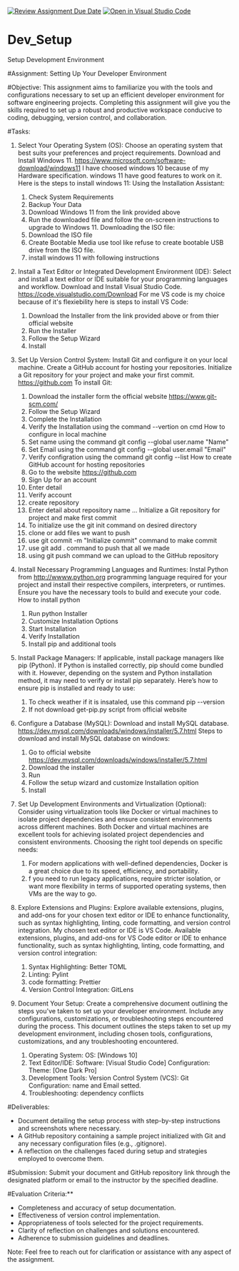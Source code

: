 [![Review Assignment Due Date](https://classroom.github.com/assets/deadline-readme-button-24ddc0f5d75046c5622901739e7c5dd533143b0c8e959d652212380cedb1ea36.svg)](https://classroom.github.com/a/vbnbTt5m)
[![Open in Visual Studio Code](https://classroom.github.com/assets/open-in-vscode-718a45dd9cf7e7f842a935f5ebbe5719a5e09af4491e668f4dbf3b35d5cca122.svg)](https://classroom.github.com/online_ide?assignment_repo_id=15206396&assignment_repo_type=AssignmentRepo)
# Dev_Setup
Setup Development Environment

#Assignment: Setting Up Your Developer Environment

#Objective:
This assignment aims to familiarize you with the tools and configurations necessary to set up an efficient developer environment for software engineering projects. Completing this assignment will give you the skills required to set up a robust and productive workspace conducive to coding, debugging, version control, and collaboration.

#Tasks:

1. Select Your Operating System (OS):
   Choose an operating system that best suits your preferences and project requirements. Download and Install Windows 11. https://www.microsoft.com/software-download/windows11
   I have choosed windows 10 because of my Hardware specification.
   windows 11 have good features to work on it.
   Here is the steps to install windows 11: 
   Using the Installation Assistant:
      1. Check System Requirements
      2. Backup Your Data
      3. Download Windows 11 from the link provided above 
      4. Run the downloaded file and follow the on-screen instructions to upgrade to Windows 11.
   Downloading the ISO file: 
      1. Download the ISO file
      2. Create Bootable Media use tool like refuse to create bootable USB drive from the ISO file.
      3. install windows 11 with following instructions

2. Install a Text Editor or Integrated Development Environment (IDE):
   Select and install a text editor or IDE suitable for your programming languages and workflow. Download and Install Visual Studio Code. https://code.visualstudio.com/Download
   For me VS code is my choice because of it's flexiebility
   here is steps to install VS Code: 
      1. Download the Installer from the link provided above or from thier official website
      2. Run the Installer
      3. Follow the Setup Wizard
      4. Install

3. Set Up Version Control System:
   Install Git and configure it on your local machine. Create a GitHub account for hosting your repositories. Initialize a Git repository for your project and make your first commit. https://github.com
   To install Git:
      1. Download the installer form the official website https://www.git-scm.com/
      2. Follow the Setup Wizard
      3. Complete the Installation
      4. Verify the Installation using the command --vertion on cmd
   How to configure in local machine
      1. Set name using the command git config --global user.name "Name" 
      2. Set Email using the command git config --global user.email "Email"
      3. Verify configration using the command git config --list
   How to create GitHub account for hosting repositories
      1. Go to the website https://github.com
      2. Sign Up for an account 
      3. Enter detail
      4. Verify account
      5. create repository 
      6. Enter detail about repository name ...
   Initialize a Git repository for project and make first commit
      1. To initialize use the git init command on desired directory
      2. clone or add files we want to push
      3. use git commit -m "Initialize commit" command to make commit
      4. use git add . command to push that all we made
      5. using git push command we can upload to the GitHub repository

4. Install Necessary Programming Languages and Runtimes:
  Instal Python from http://wwww.python.org programming language required for your project and install their respective compilers, interpreters, or runtimes. Ensure you have the necessary tools to build and execute your code.
   How to install python
      1. Run python Installer
      2. Customize Installation Options
      3. Start Installation
      4. Verify Installation
      5. Install pip and additional tools

5. Install Package Managers:
   If applicable, install package managers like pip (Python).
   If Python is installed correctly, pip should come bundled with it. However, depending on the system and Python installation method, it may need to verify or install pip separately. Here’s how to ensure pip is installed and ready to use:
      1. To check weather if it is insataled, use this command pip --version
      2. If not download get-pip.py script from official website

6. Configure a Database (MySQL):
   Download and install MySQL database. https://dev.mysql.com/downloads/windows/installer/5.7.html
   Steps to download and install MySQL database on windows:
      1. Go to official website https://dev.mysql.com/downloads/windows/installer/5.7.html
      2. Download the installer
      3. Run
      4. Follow the setup wizard and customize Installation opition
      5. Install
7. Set Up Development Environments and Virtualization (Optional):
   Consider using virtualization tools like Docker or virtual machines to isolate project dependencies and ensure consistent environments across different machines.
   Both Docker and virtual machines are excellent tools for achieving isolated project dependencies and consistent environments. 
   Choosing the right tool depends on specific needs:
      1. For modern applications with well-defined dependencies, Docker is a great choice due to its speed, efficiency, and portability.
      2. f you need to run legacy applications, require stricter isolation, or want more flexibility in terms of supported operating systems, then VMs are the way to go.

8. Explore Extensions and Plugins:
   Explore available extensions, plugins, and add-ons for your chosen text editor or IDE to enhance functionality, such as syntax highlighting, linting, code formatting, and version control integration.
   My chosen text editor or IDE is VS Code.
   Available extensions, plugins, and add-ons for VS Code editor or IDE to enhance functionality, such as syntax highlighting, linting, code formatting, and version control integration:
      1. Syntax Highlighting: Better TOML
      2. Linting: Pylint
      3. code formatting: Prettier
      4. Version Control Integration: GitLens

9. Document Your Setup:
    Create a comprehensive document outlining the steps you've taken to set up your developer environment. Include any configurations, customizations, or troubleshooting steps encountered during the process. 
    This document outlines the steps taken to set up my development environment, including chosen tools, configurations, customizations, and any troubleshooting encountered.
      1. Operating System:
         OS: [Windows 10]
      2. Text Editor/IDE:
         Software: [Visual Studio Code]
         Configuration:
            Theme: [One Dark Pro]
      3. Development Tools:
            Version Control System (VCS): Git
            Configuration: name and Email setted.
      4. Troubleshooting:
            dependency conflicts

#Deliverables:
- Document detailing the setup process with step-by-step instructions and screenshots where necessary.
- A GitHub repository containing a sample project initialized with Git and any necessary configuration files (e.g., .gitignore).
- A reflection on the challenges faced during setup and strategies employed to overcome them.

#Submission:
Submit your document and GitHub repository link through the designated platform or email to the instructor by the specified deadline.

#Evaluation Criteria:**
- Completeness and accuracy of setup documentation.
- Effectiveness of version control implementation.
- Appropriateness of tools selected for the project requirements.
- Clarity of reflection on challenges and solutions encountered.
- Adherence to submission guidelines and deadlines.

Note: Feel free to reach out for clarification or assistance with any aspect of the assignment.
